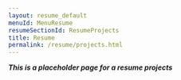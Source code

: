 ```yaml
---
layout: resume_default
menuId: MenuResume
resumeSectionId: ResumeProjects
title: Resume
permalink: /resume/projects.html
---
```


***This is a placeholder page for a resume projects***
